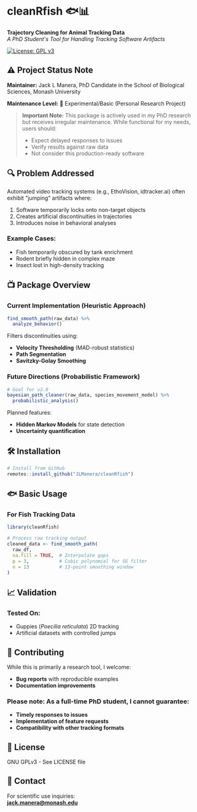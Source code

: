 # cleanRfish 🐟📊  
**Trajectory Cleaning for Animal Tracking Data**  
*A PhD Student's Tool for Handling Tracking Software Artifacts*

[![License: GPL v3](https://img.shields.io/badge/License-GPLv3-blue.svg)](https://www.gnu.org/licenses/gpl-3.0)

## ⚠️ Project Status Note
**Maintainer:** Jack L Manera, PhD Candidate in the School of Biological Sciences, Monash University 

**Maintenance Level:** 🐣 Experimental/Basic (Personal Research Project)  

> **Important Note:** This package is actively used in my PhD research but receives irregular maintenance. While functional for my needs, users should:
> - Expect delayed responses to issues
> - Verify results against raw data
> - Not consider this production-ready software

## 🔍 Problem Addressed
Automated video tracking systems (e.g., EthoVision, idtracker.ai) often exhibit "jumping" artifacts where:
1. Software temporarily locks onto non-target objects
2. Creates artificial discontinuities in trajectories
3. Introduces noise in behavioral analyses

### **Example Cases:**
- Fish temporarily obscured by tank enrichment
- Rodent briefly hidden in complex maze
- Insect lost in high-density tracking

## 📺 Package Overview
### **Current Implementation (Heuristic Approach)**
```r
find_smooth_path(raw_data) %>%
  analyze_behavior()
```
Filters discontinuities using:
- **Velocity Thresholding** (MAD-robust statistics)
- **Path Segmentation**
- **Savitzky-Golay Smoothing**

### **Future Directions (Probabilistic Framework)**
```r
# Goal for v2.0
bayesian_path_cleaner(raw_data, species_movement_model) %>%
  probabilistic_analysis()
```
Planned features:
- **Hidden Markov Models** for state detection
- **Uncertainty quantification**

## 🛠️ Installation
```r
# Install from GitHub
remotes::install_github("JLManera/cleanRfish")
```

## 🐟 Basic Usage
### **For Fish Tracking Data**
```r
library(cleanRfish)

# Process raw tracking output
cleaned_data <- find_smooth_path(
  raw_df,
  na.fill = TRUE,  # Interpolate gaps
  p = 3,           # Cubic polynomial for SG filter
  n = 13           # 13-point smoothing window
)
```

## 📈 Validation
### **Tested On:**
- Guppies (*Poecilia reticulata*) 2D tracking
- Artificial datasets with controlled jumps

## 🌱 Contributing
While this is primarily a research tool, I welcome:
- **Bug reports** with reproducible examples
- **Documentation improvements**

### **Please note:** As a full-time PhD student, I cannot guarantee:
- **Timely responses to issues**
- **Implementation of feature requests**
- **Compatibility with other tracking formats**

## 📝 License
GNU GPLv3 - See LICENSE file

## 📨 Contact
For scientific use inquiries:  
**jack.manera@monash.edu**   

